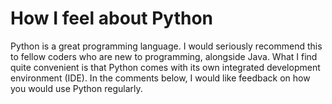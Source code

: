 # How I feel about Python

Python is a great programming language. I would seriously recommend this to fellow coders who are new to programming, alongside Java. What I find quite convenient is that Python comes with its own integrated development environment (IDE). In the comments below, I would like feedback on how you would use Python regularly.
